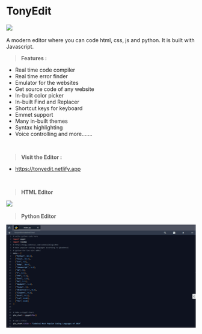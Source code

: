 # TonyEdit
<kbd>
<img src="https://cdn.jsdelivr.net/gh/abtp2/tonyedit/img/index-banner.png">
</kbd><p></p>

A modern editor where you can code html, css, js and python.
It is built with Javascript.

>**Features :**
* Real time code compiler
* Real time error finder
* Emulator for the websites
* Get source code of any website
* In-bulit color picker
* In-built Find and Replacer
* Shortcut keys for keyboard
* Emmet support
* Many in-built themes
* Syntax highlighting
* Voice controlling 
and more.......
<br>

>**Visit the Editor :**
* https://tonyedit.netlify.app
<br>

>**HTML Editor**

<kbd><img src="https://cdn.jsdelivr.net/gh/abtp2/tonyedit/img/index-banner-html.png"></kbd><p></p>


>**Python Editor**

<kbd><img src="https://github.com/abtp2/tonyedit/blob/main/img/index-banner-py.png"></kbd><p></p>
